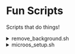 # Fun Scripts

Scripts that do things!

<details>
<summary>remove_background.sh</summary>  

> &nbsp;  
> Pulls everything required to create a docker image that:  
> * Runs a local web server
> * Takes an input image
> * Attempts to remove the background using [rembg](https://github.com/danielgatis/rembg)
> * Auto-downloads the output
</details>

<details>
<summary>microos_setup.sh</summary>

> &nbsp;  
> A setup script for a fresh [MicroOS]([url](https://microos.opensuse.org/)) install.  
> * Installs tmux  
> * Installs [Portainer](https://www.portainer.io/)
> * Creates a systemd service to auto-run Portainer
> * Enables that service
> * Creates an alias where the docker socket should be that points to the portainer socket
> ![300](https://media1.tenor.com/m/eqLNYv0A9TQAAAAC/swap-indiana-jones.gif)
</details>
